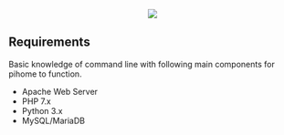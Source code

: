 <p align="center">
    <a href="https://www.pihome.eu" target="_blank" align="center">
        <img src="http://www.pihome.eu/images/pi-home_logo_text.png">
    </a>
<br/>
</p>


## Requirements
Basic knowledge of command line with following main components for pihome to function. 
* Apache Web Server
* PHP 7.x
* Python 3.x
* MySQL/MariaDB 
